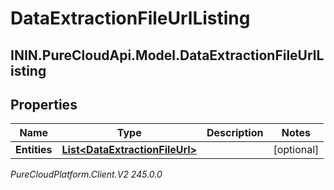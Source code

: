 # DataExtractionFileUrlListing

## ININ.PureCloudApi.Model.DataExtractionFileUrlListing

## Properties

|Name | Type | Description | Notes|
|------------ | ------------- | ------------- | -------------|
| **Entities** | [**List&lt;DataExtractionFileUrl&gt;**](DataExtractionFileUrl) |  | [optional] |



_PureCloudPlatform.Client.V2 245.0.0_
